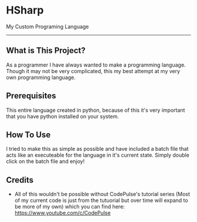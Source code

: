 # HSharp
My Custom Programing Language

---
## What is This Project?
As a programmer I have always wanted to make a programming language. Though it may not be very complicated, this my best attempt at my very own programming language.

## Prerequisites
This entire language created in python, because of this it's very important that you have python installed on your system.

## How To Use
I tried to make this as simple as possible and have included a batch file that acts like an executeable for the language in it's current state. Simply double click on the batch file and enjoy!

## Credits
- All of this wouldn't be possible without CodePulse's tutorial series (Most of my current code is just from the tutuorial but over time will expand to be more of my own) which you can find here: https://www.youtube.com/c/CodePulse
